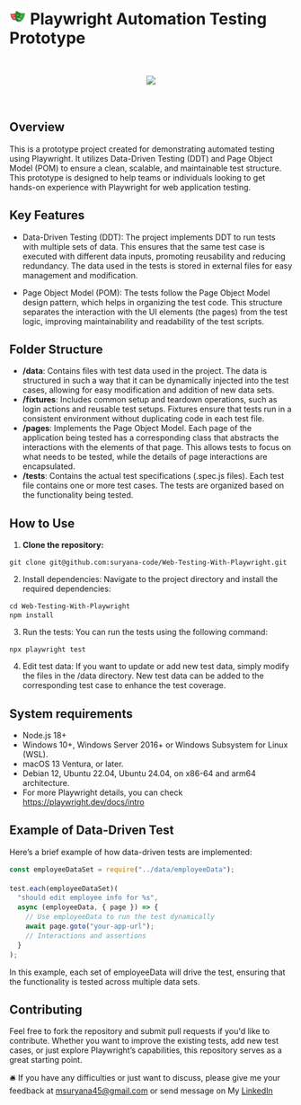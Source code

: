 # <img width="30px" height="30px" src="./asset/playwright-logo.svg"/> Playwright Automation Testing Prototype

<br>
<p align="center">
  <img src="./asset/run login.spec.js & run with tag.gif"/>
</p>
<br>

## Overview

This is a prototype project created for demonstrating automated testing using Playwright. It utilizes Data-Driven Testing (DDT) and Page Object Model (POM) to ensure a clean, scalable, and maintainable test structure. This prototype is designed to help teams or individuals looking to get hands-on experience with Playwright for web application testing.

## Key Features

- Data-Driven Testing (DDT): The project implements DDT to run tests with multiple sets of data. This ensures that the same test case is executed with different data inputs, promoting reusability and reducing redundancy. The data used in the tests is stored in external files for easy management and modification.

- Page Object Model (POM): The tests follow the Page Object Model design pattern, which helps in organizing the test code. This structure separates the interaction with the UI elements (the pages) from the test logic, improving maintainability and readability of the test scripts.

## Folder Structure

- **/data**: Contains files with test data used in the project. The data is structured in such a way that it can be dynamically injected into the test cases, allowing for easy modification and addition of new data sets.
- **/fixtures**: Includes common setup and teardown operations, such as login actions and reusable test setups. Fixtures ensure that tests run in a consistent environment without duplicating code in each test file.
- **/pages**: Implements the Page Object Model. Each page of the application being tested has a corresponding class that abstracts the interactions with the elements of that page. This allows tests to focus on what needs to be tested, while the details of page interactions are encapsulated.
- **/tests**: Contains the actual test specifications (.spec.js files). Each test file contains one or more test cases. The tests are organized based on the functionality being tested.

## How to Use

1. **Clone the repository:**

```
git clone git@github.com:suryana-code/Web-Testing-With-Playwright.git
```

2. Install dependencies: Navigate to the project directory and install the required dependencies:

```
cd Web-Testing-With-Playwright
npm install
```

3. Run the tests: You can run the tests using the following command:

```
npx playwright test
```

4. Edit test data: If you want to update or add new test data, simply modify the files in the /data directory. New test data can be added to the corresponding test case to enhance the test coverage.

## System requirements

- Node.js 18+
- Windows 10+, Windows Server 2016+ or Windows Subsystem for Linux (WSL).
- macOS 13 Ventura, or later.
- Debian 12, Ubuntu 22.04, Ubuntu 24.04, on x86-64 and arm64 architecture.
- For more Playwright details, you can check https://playwright.dev/docs/intro

## Example of Data-Driven Test

Here’s a brief example of how data-driven tests are implemented:

```javascript
const employeeDataSet = require("../data/employeeData");

test.each(employeeDataSet)(
  "should edit employee info for %s",
  async (employeeData, { page }) => {
    // Use employeeData to run the test dynamically
    await page.goto("your-app-url");
    // Interactions and assertions
  }
);
```

In this example, each set of employeeData will drive the test, ensuring that the functionality is tested across multiple data sets.

## Contributing

Feel free to fork the repository and submit pull requests if you'd like to contribute. Whether you want to improve the existing tests, add new test cases, or just explore Playwright’s capabilities, this repository serves as a great starting point.

🛎️ If you have any difficulties or just want to discuss, please give me your feedback at msuryana45@gmail.com or send message on My [LinkedIn](https://www.linkedin.com/in/muhamad-suryana/)
